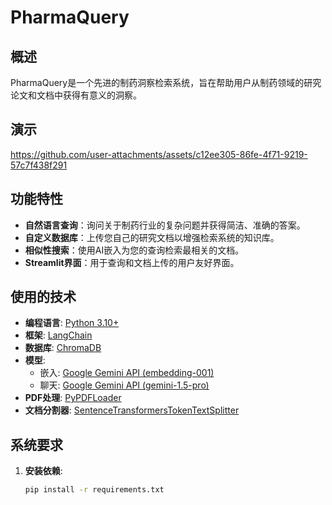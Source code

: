 # PharmaQuery

## 概述
PharmaQuery是一个先进的制药洞察检索系统，旨在帮助用户从制药领域的研究论文和文档中获得有意义的洞察。

## 演示
https://github.com/user-attachments/assets/c12ee305-86fe-4f71-9219-57c7f438f291

## 功能特性
- **自然语言查询**：询问关于制药行业的复杂问题并获得简洁、准确的答案。
- **自定义数据库**：上传您自己的研究文档以增强检索系统的知识库。
- **相似性搜索**：使用AI嵌入为您的查询检索最相关的文档。
- **Streamlit界面**：用于查询和文档上传的用户友好界面。

## 使用的技术
- **编程语言**: [Python 3.10+](https://www.python.org/downloads/release/python-31011/)
- **框架**: [LangChain](https://www.langchain.com/)
- **数据库**: [ChromaDB](https://www.trychroma.com/)
- **模型**:
  - 嵌入: [Google Gemini API (embedding-001)](https://ai.google.dev/gemini-api/docs/embeddings)
  - 聊天: [Google Gemini API (gemini-1.5-pro)](https://ai.google.dev/gemini-api/docs/models/gemini#gemini-1.5-pro)
- **PDF处理**: [PyPDFLoader](https://python.langchain.com/docs/integrations/document_loaders/pypdfloader/)
- **文档分割器**: [SentenceTransformersTokenTextSplitter](https://python.langchain.com/api_reference/text_splitters/sentence_transformers/langchain_text_splitters.sentence_transformers.SentenceTransformersTokenTextSplitter.html)

## 系统要求
1. **安装依赖**:
   ```bash
   pip install -r requirements.txt
   ```
